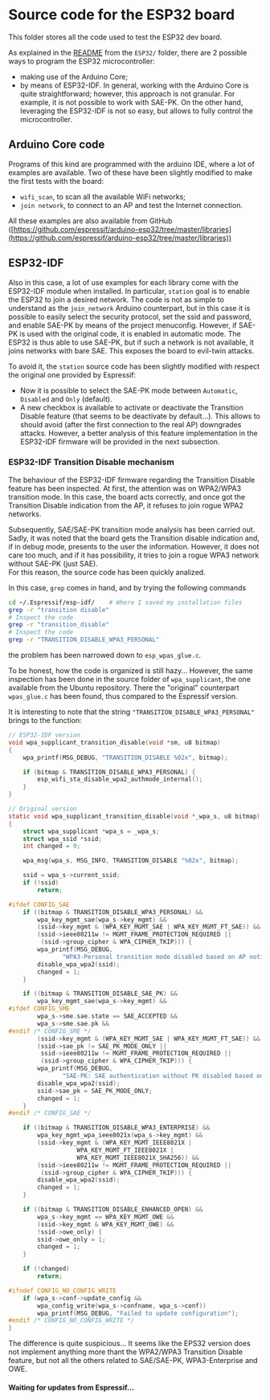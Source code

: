 # Source code for the ESP32 board
This folder stores all the code used to test the ESP32 dev board.

As explained in the [README](../README.md) from the `ESP32/` folder, there are 2 possible ways to program the ESP32 microcontroller:
- making use of the Arduino Core;
- by means of ESP32-IDF.
In general, working with the Arduino Core is quite straightforward; however, this approach is not granular. For example, it is not possible to work with SAE-PK.
On the other hand, leveraging the ESP32-IDF is not so easy, but allows to fully control the microcontroller. 

## Arduino Core code
Programs of this kind are programmed with the arduino IDE, where a lot of examples are available. Two of these have been slightly modified to make the first tests with the board:
- `wifi_scan`, to scan all the available WiFi networks;
- `join network`, to connect to an AP and test the Internet connection.

All these examples are also available from GitHub ([https://github.com/espressif/arduino-esp32/tree/master/libraries](https://github.com/espressif/arduino-esp32/tree/master/libraries))

## ESP32-IDF
Also in this case, a lot of use examples for each library come with the ESP32-IDF module when installed.
In particular, `station` goal is to enable the ESP32 to join a desired network. The code is not as simple to understand as the `join_network` Arduino counterpart, but in this case it is possible to easily select the security protocol, set the ssid and password, and enable SAE-PK by means of the project menuconfig. However, if SAE-PK is used with the original code,
it is enabled in automatic mode. The ESP32 is thus able to use SAE-PK, but if such a network is not available, it joins networks with bare SAE. This exposes the board to evil-twin attacks.

To avoid it, the `station` source code has been slightly modified with respect the original one provided by Espressif:
- Now it is possible to select the SAE-PK mode between `Automatic`, `Disabled` and `Only` (default).
- A new checkbox is available to activate or deactivate the Transition Disable feature (that seems to be deactivate by default...). This allows to should avoid (after the first connection to the real AP) downgrades attacks. However, a better analysis of this feature implementation in the ESP32-IDF firmware will be provided in the next subsection.

### ESP32-IDF Transition Disable mechanism
The behaviour of the ESP32-IDF firmware regarding the Transition Disable feature has been inspected.
At first, the attention was on WPA2/WPA3 transition mode. In this case, the board acts correctly, and once got the Transition Disable indication from the AP, it refuses to join rogue WPA2 networks.

Subsequently, SAE/SAE-PK transition mode analysis has been carried out. Sadly, it was noted that the board gets the Transition disable indication and, if in debug mode, presents to the user the information. However, it does not care too much, and if it has possibility, it tries to join a rogue WPA3 network without SAE-PK (just SAE).<br>
For this reason, the source code has been quickly analized.

In this case, `grep` comes in hand, and by trying the following commands
```bash
cd ~/.Espressif/esp-idf/    # Where I saved my installation files
grep -r "transition disable"
# Inspect the code
grep -r "transition_disable"
# Inspect the code
grep -r "TRANSITION_DISABLE_WPA3_PERSONAL"
```
the problem has been narrowed down to `esp_wpas_glue.c`.

To be honest, how the code is organized is still hazy... However, the same inspection has been done in the source folder of `wpa_supplicant`, the one available from the Ubuntu repository. There the "original" counterpart `wpas_glue.c` has been found, thus compared to the Espressif version.

It is interesting to note that the string `"TRANSITION_DISABLE_WPA3_PERSONAL"` brings to the function:
```c
// ESP32-IDF version
void wpa_supplicant_transition_disable(void *sm, u8 bitmap)
{
    wpa_printf(MSG_DEBUG, "TRANSITION_DISABLE %02x", bitmap);

    if (bitmap & TRANSITION_DISABLE_WPA3_PERSONAL) {
        esp_wifi_sta_disable_wpa2_authmode_internal();
    }   
}

// Original version
static void wpa_supplicant_transition_disable(void *_wpa_s, u8 bitmap)
{
	struct wpa_supplicant *wpa_s = _wpa_s;
	struct wpa_ssid *ssid;
	int changed = 0;

	wpa_msg(wpa_s, MSG_INFO, TRANSITION_DISABLE "%02x", bitmap);

	ssid = wpa_s->current_ssid;
	if (!ssid)
		return;

#ifdef CONFIG_SAE
	if ((bitmap & TRANSITION_DISABLE_WPA3_PERSONAL) &&
	    wpa_key_mgmt_sae(wpa_s->key_mgmt) &&
	    (ssid->key_mgmt & (WPA_KEY_MGMT_SAE | WPA_KEY_MGMT_FT_SAE)) &&
	    (ssid->ieee80211w != MGMT_FRAME_PROTECTION_REQUIRED ||
	     (ssid->group_cipher & WPA_CIPHER_TKIP))) {
		wpa_printf(MSG_DEBUG,
			   "WPA3-Personal transition mode disabled based on AP notification");
		disable_wpa_wpa2(ssid);
		changed = 1;
	}

	if ((bitmap & TRANSITION_DISABLE_SAE_PK) &&
	    wpa_key_mgmt_sae(wpa_s->key_mgmt) &&
#ifdef CONFIG_SME
	    wpa_s->sme.sae.state == SAE_ACCEPTED &&
	    wpa_s->sme.sae.pk &&
#endif /* CONFIG_SME */
	    (ssid->key_mgmt & (WPA_KEY_MGMT_SAE | WPA_KEY_MGMT_FT_SAE)) &&
	    (ssid->sae_pk != SAE_PK_MODE_ONLY ||
	     ssid->ieee80211w != MGMT_FRAME_PROTECTION_REQUIRED ||
	     (ssid->group_cipher & WPA_CIPHER_TKIP))) {
		wpa_printf(MSG_DEBUG,
			   "SAE-PK: SAE authentication without PK disabled based on AP notification");
		disable_wpa_wpa2(ssid);
		ssid->sae_pk = SAE_PK_MODE_ONLY;
		changed = 1;
	}
#endif /* CONFIG_SAE */

	if ((bitmap & TRANSITION_DISABLE_WPA3_ENTERPRISE) &&
	    wpa_key_mgmt_wpa_ieee8021x(wpa_s->key_mgmt) &&
	    (ssid->key_mgmt & (WPA_KEY_MGMT_IEEE8021X |
			       WPA_KEY_MGMT_FT_IEEE8021X |
			       WPA_KEY_MGMT_IEEE8021X_SHA256)) &&
	    (ssid->ieee80211w != MGMT_FRAME_PROTECTION_REQUIRED ||
	     (ssid->group_cipher & WPA_CIPHER_TKIP))) {
		disable_wpa_wpa2(ssid);
		changed = 1;
	}

	if ((bitmap & TRANSITION_DISABLE_ENHANCED_OPEN) &&
	    wpa_s->key_mgmt == WPA_KEY_MGMT_OWE &&
	    (ssid->key_mgmt & WPA_KEY_MGMT_OWE) &&
	    !ssid->owe_only) {
		ssid->owe_only = 1;
		changed = 1;
	}

	if (!changed)
		return;

#ifndef CONFIG_NO_CONFIG_WRITE
	if (wpa_s->conf->update_config &&
	    wpa_config_write(wpa_s->confname, wpa_s->conf))
		wpa_printf(MSG_DEBUG, "Failed to update configuration");
#endif /* CONFIG_NO_CONFIG_WRITE */
}
```
The difference is quite suspicious... It seems like the EPS32 version does not implement anything more thant the WPA2/WPA3 Transition Disable feature, but not all the others related to SAE/SAE-PK, WPA3-Enterprise and OWE.

#### Waiting for updates from Espressif...